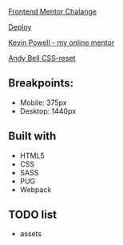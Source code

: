 [Frontend Mentor Chalange](https://www.frontendmentor.io/challenges/manage-landing-page-SLXqC6P5)

[Deploy](https://manage-landing-flax.vercel.app/)

[Kevin Powell - my online mentor](https://www.youtube.com/kepowob)

[Andy Bell CSS-reset](https://github.com/hankchizljaw/modern-css-reset)

## Breakpoints:
- Mobile: 375px
- Desktop: 1440px

## Built with

- HTML5
- CSS
- SASS
- PUG
- Webpack


##  TODO list

- assets
